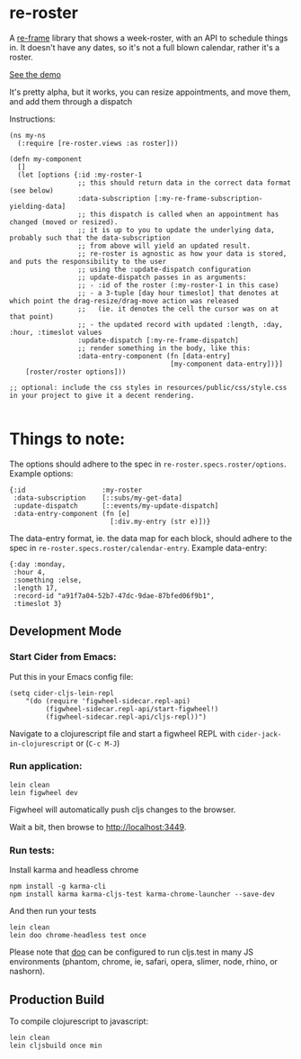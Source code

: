 # re-roster

A [re-frame](https://github.com/Day8/re-frame) library that shows a week-roster, with an API to schedule things in.
It doesn't have any dates, so it's not a full blown calendar, rather it's a roster.

[See the demo](https://git)

It's pretty alpha, but it works, you can resize appointments, and move them, and add them through a dispatch

Instructions:

```
(ns my-ns
  (:require [re-roster.views :as roster]))

(defn my-component
  []
  (let [options {:id :my-roster-1
                 ;; this should return data in the correct data format (see below)
                 :data-subscription [:my-re-frame-subscription-yielding-data]
                 ;; this dispatch is called when an appointment has changed (moved or resized).
                 ;; it is up to you to update the underlying data, probably such that the data-subscription
                 ;; from above will yield an updated result.
                 ;; re-roster is agnostic as how your data is stored, and puts the responsibility to the user
                 ;; using the :update-dispatch configuration
                 ;; update-dispatch passes in as arguments:
                 ;; - :id of the roster (:my-roster-1 in this case)
                 ;; - a 3-tuple [day hour timeslot] that denotes at which point the drag-resize/drag-move action was released
                 ;;   (ie. it denotes the cell the cursor was on at that point)
                 ;; - the updated record with updated :length, :day, :hour, :timeslot values
                 :update-dispatch [:my-re-frame-dispatch]
                 ;; render something in the body, like this:
                 :data-entry-component (fn [data-entry]
                                        [my-component data-entry])}]
    [roster/roster options]))

;; optional: include the css styles in resources/public/css/style.css in your project to give it a decent rendering.


```
Things to note:
====

The options should adhere to the spec in `re-roster.specs.roster/options`.
Example options:
```
{:id                   :my-roster
 :data-subscription    [::subs/my-get-data]
 :update-dispatch      [::events/my-update-dispatch]
 :data-entry-component (fn [e]
                         [:div.my-entry (str e)])}
```

The data-entry format, ie. the data map for each block, should adhere to the spec in `re-roster.specs.roster/calendar-entry`.
Example data-entry:
```
{:day :monday,
 :hour 4,
 :something :else,
 :length 17,
 :record-id "a91f7a04-52b7-47dc-9dae-87bfed06f9b1",
 :timeslot 3}
```

## Development Mode

### Start Cider from Emacs:

Put this in your Emacs config file:

```
(setq cider-cljs-lein-repl
	"(do (require 'figwheel-sidecar.repl-api)
         (figwheel-sidecar.repl-api/start-figwheel!)
         (figwheel-sidecar.repl-api/cljs-repl))")
```

Navigate to a clojurescript file and start a figwheel REPL with `cider-jack-in-clojurescript` or (`C-c M-J`)

### Run application:

```
lein clean
lein figwheel dev
```

Figwheel will automatically push cljs changes to the browser.

Wait a bit, then browse to [http://localhost:3449](http://localhost:3449).

### Run tests:

Install karma and headless chrome

```
npm install -g karma-cli
npm install karma karma-cljs-test karma-chrome-launcher --save-dev
```

And then run your tests

```
lein clean
lein doo chrome-headless test once
```

Please note that [doo](https://github.com/bensu/doo) can be configured to run cljs.test in many JS environments (phantom, chrome, ie, safari, opera, slimer, node, rhino, or nashorn).

## Production Build


To compile clojurescript to javascript:

```
lein clean
lein cljsbuild once min
```
